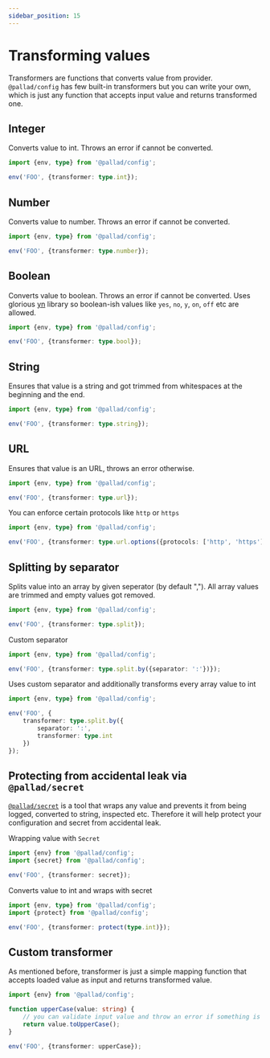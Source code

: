 ```yaml
---
sidebar_position: 15
---
```


# Transforming values

Transformers are functions that converts value from provider. `@pallad/config` has few built-in transformers but you can
write your own, which is just any function that accepts input value and returns transformed one.

## Integer

Converts value to int. Throws an error if cannot be converted.

```ts
import {env, type} from '@pallad/config';

env('FOO', {transformer: type.int});
```

## Number

Converts value to number. Throws an error if cannot be converted.

```ts
import {env, type} from '@pallad/config';

env('FOO', {transformer: type.number});
```

## Boolean

Converts value to boolean. Throws an error if cannot be converted. Uses glorious [yn](https://www.npmjs.com/package/yn)
library so boolean-ish values like `yes`, `no`, `y`, `on`, `off` etc are allowed.

```ts
import {env, type} from '@pallad/config';

env('FOO', {transformer: type.bool});
```

## String

Ensures that value is a string and got trimmed from whitespaces at the beginning and the end.

```ts
import {env, type} from '@pallad/config';

env('FOO', {transformer: type.string});
```

## URL

Ensures that value is an URL, throws an error otherwise.

```ts
import {env, type} from '@pallad/config';

env('FOO', {transformer: type.url});
```

You can enforce certain protocols like `http` or `https`

```ts
import {env, type} from '@pallad/config';

env('FOO', {transformer: type.url.options({protocols: ['http', 'https']})});
```

## Splitting by separator

Splits value into an array by given seperator (by default ","). All array values are trimmed and empty values got
removed.

```ts
import {env, type} from '@pallad/config';

env('FOO', {transformer: type.split});
```

Custom separator

```ts
import {env, type} from '@pallad/config';

env('FOO', {transformer: type.split.by({separator: ':'})});
```

Uses custom separator and additionally transforms every array value to int

```ts
import {env, type} from '@pallad/config';

env('FOO', {
    transformer: type.split.by({
        separator: ':',
        transformer: type.int
    })
});
```

## Protecting from accidental leak via `@pallad/secret`

[`@pallad/secret`](https://www.npmjs.com/package/@pallad/secret) is a tool that wraps any value and prevents it from being logged, converted to string, inspected etc.
Therefore it will help protect your configuration and secret from accidental leak. 

Wrapping value with `Secret`

```ts
import {env} from '@pallad/config';
import {secret} from '@pallad/config';

env('FOO', {transformer: secret});
```

Converts value to int and wraps with secret

```ts
import {env, type} from '@pallad/config';
import {protect} from '@pallad/config';

env('FOO', {transformer: protect(type.int)});
```

## Custom transformer

As mentioned before, transformer is just a simple mapping function that accepts loaded value as input and returns
transformed value.

```ts
import {env} from '@pallad/config';

function upperCase(value: string) {
    // you can validate input value and throw an error if something is wrong
    return value.toUpperCase();
}

env('FOO', {transformer: upperCase});
```
